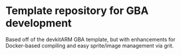 # Template repository for GBA development

Based off of the devkitARM GBA template, but with enhancements for Docker-based compiling and easy sprite/image management via grit.

